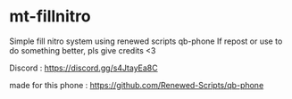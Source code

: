 # mt-fillnitro
Simple fill nitro system using renewed scripts qb-phone 
If repost or use to do something better, pls give credits <3 

Discord : https://discord.gg/s4JtayEa8C

made for this phone : https://github.com/Renewed-Scripts/qb-phone
